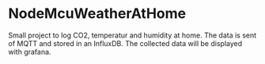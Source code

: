 # NodeMcuWeatherAtHome
Small project to log CO2, temperatur and humidity at home. The data is sent of MQTT and stored in an InfluxDB. The collected data will be displayed with grafana.
